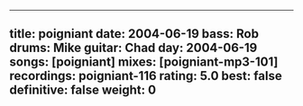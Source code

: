 
---
title: poigniant
date: 2004-06-19
bass:	Rob
drums:	Mike
guitar:	Chad
day: 2004-06-19
songs: [poigniant]
mixes: [poigniant-mp3-101]
recordings: poigniant-116
rating: 5.0
best: false
definitive: false
weight: 0
---
